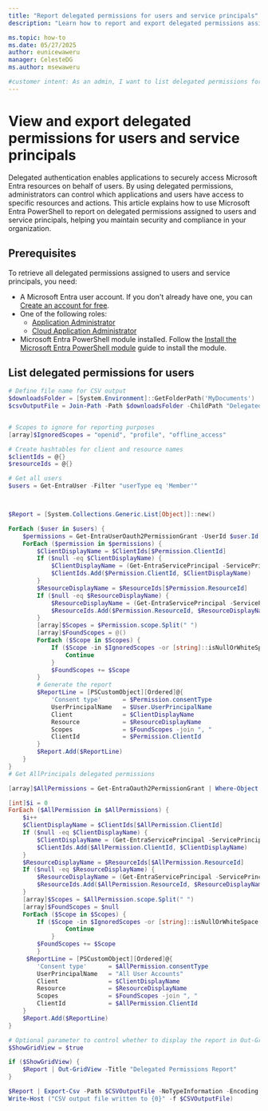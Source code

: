 ```yaml
---
title: "Report delegated permissions for users and service principals"
description: "Learn how to report and export delegated permissions assigned to users and service principals in Microsoft Entra using PowerShell."

ms.topic: how-to
ms.date: 05/27/2025
author: eunicewaweru
manager: CelesteDG
ms.author: msewaweru

#customer intent: As an admin, I want to list delegated permissions for users and service principals, so that I can review access and maintain security.
---
```


# View and export delegated permissions for users and service principals

Delegated authentication enables applications to securely access Microsoft Entra resources on behalf of users. By using delegated permissions, administrators can control which applications and users have access to specific resources and actions. This article explains how to use Microsoft Entra PowerShell to report on delegated permissions assigned to users and service principals, helping you maintain security and compliance in your organization.

## Prerequisites  
  
To retrieve all delegated permissions assigned to users and service principals, you need:  
  
- A Microsoft Entra user account. If you don't already have one, you can [Create an account for free][create-account].
- One of the following roles:
  - [Application Administrator][app-admin]
  - [Cloud Application Administrator][cloud-app-admin]
- Microsoft Entra PowerShell module installed. Follow the [Install the Microsoft Entra PowerShell module][installation] guide to install the module.

## List delegated permissions for users

```powershell
# Define file name for CSV output
$downloadsFolder = [System.Environment]::GetFolderPath('MyDocuments')
$csvOutputFile = Join-Path -Path $downloadsFolder -ChildPath "DelegatedPermissions.csv"


# Scopes to ignore for reporting purposes
[array]$IgnoredScopes = "openid", "profile", "offline_access"

# Create hashtables for client and resource names
$clientIds = @{}
$resourceIds = @{}

# Get all users
$users = Get-EntraUser -Filter "userType eq 'Member'"



$Report = [System.Collections.Generic.List[Object]]::new()

ForEach ($user in $users) {
    $permissions = Get-EntraUserOauth2PermissionGrant -UserId $user.Id -All
    ForEach ($permission in $permissions) {
        $ClientDisplayName = $ClientIds[$Permission.ClientId]
        If ($null -eq $ClientDisplayName) {
            $ClientDisplayName = (Get-EntraServicePrincipal -ServicePrincipalId $Permission.ClientId).displayName
            $ClientIds.Add($Permission.ClientId, $ClientDisplayName)
        }
        $ResourceDisplayName = $ResourceIds[$Permission.ResourceId]
        If ($null -eq $ResourceDisplayName) {
            $ResourceDisplayName = (Get-EntraServicePrincipal -ServicePrincipalId $Permission.ResourceId).displayName
            $ResourceIds.Add($Permission.ResourceId, $ResourceDisplayName)
        }
        [array]$Scopes = $Permission.scope.Split(" ")  
        [array]$FoundScopes = @()
        ForEach ($Scope in $Scopes) {
            If ($Scope -in $IgnoredScopes -or [string]::isNullOrWhiteSpace($Scope)) {
                Continue
            }
            $FoundScopes += $Scope
        }  
        # Generate the report
        $ReportLine = [PSCustomObject][Ordered]@{
            'Consent type'      = $Permission.consentType
            UserPrincipalName   = $User.UserPrincipalName
            Client              = $ClientDisplayName
            Resource            = $ResourceDisplayName
            Scopes              = $FoundScopes -join ", "
            ClientId            = $Permission.ClientId
        }
        $Report.Add($ReportLine)
    }
}
# Get AllPrincipals delegated permissions

[array]$AllPermissions = Get-EntraOauth2PermissionGrant | Where-Object {$_.ConsentType -eq 'AllPrincipals'} 

[int]$i = 0
ForEach ($AllPermission in $AllPermissions) {
    $i++
    $ClientDisplayName = $ClientIds[$AllPermission.ClientId]
    If ($null -eq $ClientDisplayName) {
        $ClientDisplayName = (Get-EntraServicePrincipal -ServicePrincipalId $AllPermission.ClientId).displayName
        $ClientIds.Add($AllPermission.ClientId, $ClientDisplayName)
    }
    $ResourceDisplayName = $ResourceIds[$AllPermission.ResourceId]
    If ($null -eq $ResourceDisplayName) {
        $ResourceDisplayName = (Get-EntraServicePrincipal -ServicePrincipalId $AllPermission.ResourceId).displayName
        $ResourceIds.Add($AllPermission.ResourceId, $ResourceDisplayName)
    }
    [array]$Scopes = $AllPermission.scope.Split(" ")
    [array]$FoundScopes = $null
    ForEach ($Scope in $Scopes) {
        If ($Scope -in $IgnoredScopes -or [string]::isNullOrWhiteSpace($Scope)) {
                Continue
            }
        $FoundScopes += $Scope
        }
     $ReportLine = [PSCustomObject][Ordered]@{
        'Consent type'      = $AllPermission.consentType
        UserPrincipalName   = "All User Accounts"
        Client              = $ClientDisplayName
        Resource            = $ResourceDisplayName
        Scopes              = $FoundScopes -join ", "
        ClientId            = $AllPermission.ClientId
    }
    $Report.Add($ReportLine)    
}  

# Optional parameter to control whether to display the report in Out-GridView
$ShowGridView = $true

if ($ShowGridView) {
    $Report | Out-GridView -Title "Delegated Permissions Report"
}

$Report | Export-Csv -Path $CSVOutputFile -NoTypeInformation -Encoding UTF8
Write-Host ("CSV output file written to {0}" -f $CSVOutputFile)
```



























































<!-- link references -->

[installation]: installation.md
[create-account]: https://azure.microsoft.com/free/?WT.mc_id=A261C142F
[app-admin]: /entra/identity/role-based-access-control/permissions-reference?toc=/powershell/entra-powershell/toc.json&bc=/powershell/entra-powershell/breadcrumb/toc.json#application-administrator
[cloud-app-admin]: /entra/identity/role-based-access-control/permissions-reference?toc=/powershell/entra-powershell/toc.json&bc=/powershell/entra-powershell/breadcrumb/toc.json#cloud-application-administrator
[manage-user.md]: manage-user.md
[manage-apps]: manage-apps.md
[get-service-principal-app-role-assignto]: /powershell/module/microsoft.entra/get-entraserviceprincipalapproleassignedto
[remove-service-principal-app-role-assignment]: /powershell/module/microsoft.entra/Remove-EntraServicePrincipalAppRoleAssignment